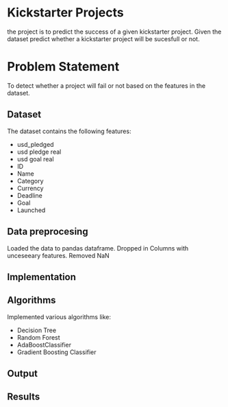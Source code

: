# Kickstarter Projects
the project is to predict the success of a given kickstarter project. Given the dataset predict whether a kickstarter project will be sucesfull or not.

# Problem Statement 
To detect whether a project will fail or not based on the features in the dataset.

## Dataset
The dataset contains the following features:
 - usd_pledged
 - usd pledge real
 - usd goal real
 - ID 
 - Name
 - Category
 - Currency
 - Deadline
 - Goal
 - Launched
 
 
 
 
 
## Data preprocesing
Loaded the data to pandas dataframe.
Dropped in Columns with unceseeary features.
Removed NaN

## Implementation

## Algorithms
Implemented various algorithms like:
- Decision Tree
- Random Forest
- AdaBoostClassifier
- Gradient Boosting Classifier

## Output
## Results

